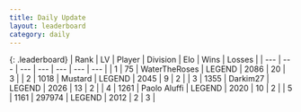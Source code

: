 ```yaml
---
title: Daily Update
layout: leaderboard
category: daily
---
```


{: .leaderboard}
| Rank | LV | Player | Division | Elo | Wins | Losses |
| --- | --- | --- | --- | --- | --- | --- |
| <span data-change="32">1</span> | 75 | <span title="ID: 773086">WaterTheRoses</span> | LEGEND | <span data-change="13">2086</span> | <span data-change="-123">20</span> | <span data-change="-74">3</span> |
| <span data-change="5">2</span> | 1018 | <span title="ID: 611082">Mustard</span> | LEGEND | <span data-change="-103">2045</span> | <span data-change="-176">9</span> | <span data-change="-90">2</span> |
| <span data-change="56">3</span> | 1355 | <span title="ID: 694036">Darkim27</span> | LEGEND | <span data-change="10">2026</span> | <span data-change="-30">13</span> | <span data-change="-26">2</span> |
| <span data-change="30">4</span> | 1261 | <span title="ID: 512212">Paolo Aluffi</span> | LEGEND | <span data-change="-46">2020</span> | <span data-change="-21">10</span> | <span data-change="-5">2</span> |
| <span data-change="-2">5</span> | 1161 | <span title="ID: 544038">297974</span> | LEGEND | <span data-change="-198">2012</span> | <span data-change="-68">2</span> | <span data-change="-16">3</span> |